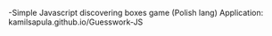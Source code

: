 -Simple Javascript discovering boxes game (Polish lang)
Application: kamilsapula.github.io/Guesswork-JS
